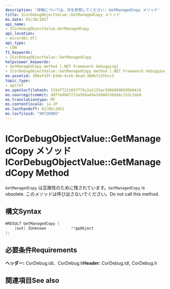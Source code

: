```yaml
---
description: '詳細については、次を参照してください: GetManagedCopy メソッド'
title: ICorDebugObjectValue::GetManagedCopy メソッド
ms.date: 03/30/2017
api_name:
- ICorDebugObjectValue.GetManagedCopy
api_location:
- mscordbi.dll
api_type:
- COM
f1_keywords:
- ICorDebugObjectValue::GetManagedCopy
helpviewer_keywords:
- GetManagedCopy method [.NET Framework debugging]
- ICorDebugObjectValue::GetManagedCopy method [.NET Framework debugging]
ms.assetid: 300af43f-b3eb-4ce5-9ead-30dbfc5fbcc3
topic_type:
- apiref
ms.openlocfilehash: f2947721103ff75c2a1133ac59968996505b0416
ms.sourcegitcommit: ddf7edb67715a5b9a45e3dd44536dabc153c1de0
ms.translationtype: MT
ms.contentlocale: ja-JP
ms.lasthandoff: 02/06/2021
ms.locfileid: "99728965"
---
```

# <a name="icordebugobjectvaluegetmanagedcopy-method"></a><span data-ttu-id="a39b7-103">ICorDebugObjectValue::GetManagedCopy メソッド</span><span class="sxs-lookup"><span data-stu-id="a39b7-103">ICorDebugObjectValue::GetManagedCopy Method</span></span>

<span data-ttu-id="a39b7-104">`GetManagedCopy` は互換性のために残されています。</span><span class="sxs-lookup"><span data-stu-id="a39b7-104">`GetManagedCopy` is obsolete.</span></span> <span data-ttu-id="a39b7-105">このメソッドは呼び出さないでください。</span><span class="sxs-lookup"><span data-stu-id="a39b7-105">Do not call this method.</span></span>  
  
## <a name="syntax"></a><span data-ttu-id="a39b7-106">構文</span><span class="sxs-lookup"><span data-stu-id="a39b7-106">Syntax</span></span>  
  
```cpp  
HRESULT GetManagedCopy (  
    [out] IUnknown           **ppObject  
);  
```  
  
## <a name="requirements"></a><span data-ttu-id="a39b7-107">必要条件</span><span class="sxs-lookup"><span data-stu-id="a39b7-107">Requirements</span></span>  

 <span data-ttu-id="a39b7-108">**ヘッダー:** CorDebug.idl、CorDebug.h</span><span class="sxs-lookup"><span data-stu-id="a39b7-108">**Header:** CorDebug.idl, CorDebug.h</span></span>  
  
## <a name="see-also"></a><span data-ttu-id="a39b7-109">関連項目</span><span class="sxs-lookup"><span data-stu-id="a39b7-109">See also</span></span>
